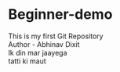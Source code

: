 # Beginner-demo
This is my first Git Repository
<br>
Author - Abhinav Dixit
<br>
Ik din mar jaayega
<br>
tatti ki maut

 

